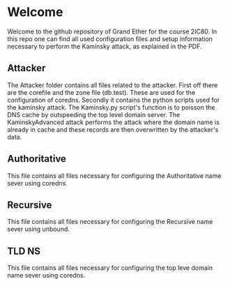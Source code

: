# Welcome
Welcome to the github repository of Grand Ether for the course 2IC80. In this repo one can find all used configuration files and setup information necessary to perform the Kaminsky attack, as explained in the PDF.

## Attacker
The Attacker folder contains all files related to the attacker. First off there are the corefile and the zone file (db.test). These are used for the configuration of coredns. Secondly it contains the python scripts used for the kaminsky attack. The Kaminsky.py script's function is to poisson the DNS cache by outspeeding the top level domain server. The KaminskyAdvanced attack performs the attack where the domain name is already in cache and these records are then overwritten by the attacker's data. 

## Authoritative
This file contains all files necessary for configuring the Authoritative name sever using coredns.

## Recursive
This file contains all files necessary for configuring the Recursive name sever using unbound.

## TLD NS
This file contains all files necessary for configuring the top leve domain name sever using coredns.
